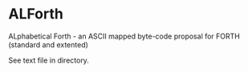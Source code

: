 # ALForth

ALphabetical Forth - an ASCII mapped byte-code proposal for FORTH (standard and extented)

See text file in directory.
